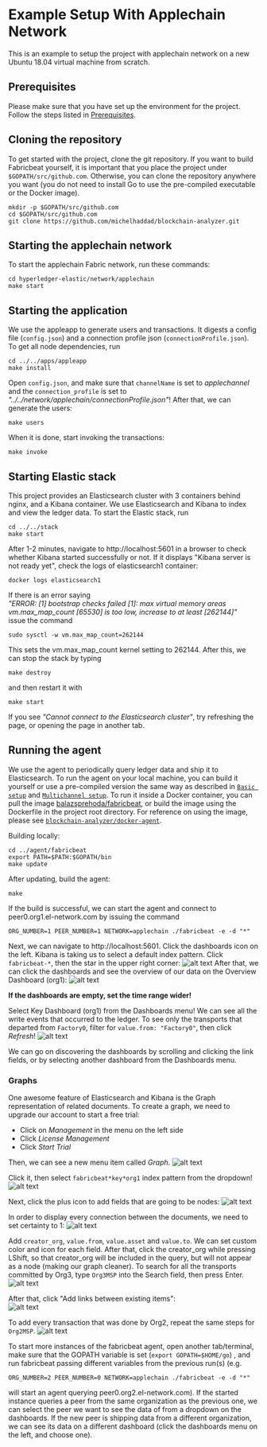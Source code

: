 # Example Setup With Applechain Network

This is an example to setup the project with applechain network on a new Ubuntu 18.04 virtual machine from scratch.

## Prerequisites

Please make sure that you have set up the environment for the project. Follow the steps listed in [Prerequisites](https://github.com/michelhaddad/blockchain-analyzer/blob/master/docs/Prerequisites.md).   

## Cloning the repository
To get started with the project, clone the git repository. If you want to build Fabricbeat yourself, it is important that you place the project under `$GOPATH/src/github.com`. Otherwise, you can clone the repository anywhere you want (you do not need to install Go to use the pre-compiled executable or the Docker image).
```
mkdir -p $GOPATH/src/github.com
cd $GOPATH/src/github.com
git clone https://github.com/michelhaddad/blockchain-analyzer.git
```

## Starting the applechain network
To start the applechain Fabric network, run these commands:
```
cd hyperledger-elastic/network/applechain
make start
```

## Starting the application
We use the appleapp to generate users and transactions. It digests a config file (`config.json`) and a connection profile json (`connectionProfile.json`). To get all node dependencies, run
```
cd ../../apps/appleapp
make install
```
Open `config.json`, and make sure that `channelName` is set to *applechannel* and the `connection_profile` is set to *"../../network/applechain/connectionProfile.json"*!
After that, we can generate the users:
```
make users
```
When it is done, start invoking the transactions:
```
make invoke
```

## Starting Elastic stack
This project provides an Elasticsearch cluster with 3 containers behind nginx, and a Kibana container. We use Elasticsearch and Kibana to index and view the ledger data. To start the Elastic stack, run
```
cd ../../stack
make start
```

After 1-2 minutes, navigate to http://localhost:5601 in a browser to check whether Kibana started successfully or not.
If it displays "Kibana server is not ready yet", check the logs of elasticsearch1 container:
```
docker logs elasticsearch1
```
If there is an error saying  
*"ERROR: [1] bootstrap checks failed
[1]: max virtual memory areas vm.max_map_count [65530] is too low, increase to at least [262144]"*  
issue the command  
```
sudo sysctl -w vm.max_map_count=262144
```
This sets the vm.max_map_count kernel setting to 262144.
After this, we can stop the stack by typing
```
make destroy
```
and then restart it with
```
make start
```

If you see *"Cannot connect to the Elasticsearch cluster"*, try refreshing the page, or opening the page in another tab.

## Running the agent
We use the agent to periodically query ledger data and ship it to Elasticsearch. To run the agent on your local machine, you can build it yourself or use a pre-compiled version the same way as described in [`Basic setup`](https://github.com/hyperledger-labs/blockchain-analyzer/blob/master/docs/Basic_setup.md) and [`Multichannel setup`](https://github.com/hyperledger-labs/blockchain-analyzer/blob/master/docs/Multichannel_setup.md). To run it inside a Docker container, you can pull the image [balazsprehoda/fabricbeat](https://hub.docker.com/r/balazsprehoda/fabricbeat), or build the image using the Dockerfile in the project root directory. For reference on using the image, please see [`blockchain-analyzer/docker-agent`](https://github.com/hyperledger-labs/blockchain-analyzer/tree/master/docker-agent).

Building locally:  
```
cd ../agent/fabricbeat
export PATH=$PATH:$GOPATH/bin
make update
```

After updating, build the agent:

```
make
```

If the build is successful, we can start the agent and connect to peer0.org1.el-network.com by issuing the command
```
ORG_NUMBER=1 PEER_NUMBER=1 NETWORK=applechain ./fabricbeat -e -d "*"
```

Next, we can navigate to http://localhost:5601. Click the dashboards icon on the left. Kibana is taking us to select a default index pattern. Click `fabricbeat-*`, then the star in the upper right corner:
![alt text](https://github.com/balazsprehoda/hyperledger-elastic/blob/master/docs/images/Index_pattern_selection_basic.png "Setting default index pattern")
After that, we can click the dashboards and see the overview of our data on the Overview Dashboard (org1):
![alt text](https://github.com/balazsprehoda/hyperledger-elastic/blob/master/docs/images/Overview_apple.png "Overview")

**If the dashboards are empty, set the time range wider!**

Select Key Dashboard (org1) from the Dashboards menu! We can see all the write events that occurred to the ledger. To see only the transports that departed from `Factory0`, filter for `value.from: "Factory0"`, then click *Refresh*!
![alt text](https://github.com/balazsprehoda/hyperledger-elastic/blob/master/docs/images/Key_filter_for_source.png "Filter for transports from Factory0")

We can go on discovering the dashboards by scrolling and clicking the link fields, or by selecting another dashboard from the Dashboards menu.

### Graphs

One awesome feature of Elasticsearch and Kibana is the Graph representation of related documents. To create a graph, we need to upgrade our account to start a free trial:
* Click on *Management* in the menu on the left side  
* Click *License Management*  
* Click *Start Trial*

Then, we can see a new menu item called *Graph*.
![alt text](https://github.com/balazsprehoda/hyperledger-elastic/blob/master/docs/images/Select_graph.png "Select Graph")

Click it, then select `fabricbeat*key*org1` index pattern from the dropdown!
![alt text](https://github.com/balazsprehoda/hyperledger-elastic/blob/master/docs/images/Empty_graph.png "Empty graph")

Next, click the plus icon to add fields that are going to be nodes:
![alt text](https://github.com/balazsprehoda/hyperledger-elastic/blob/master/docs/images/Empty_graph_with_index_pattern.png "Add nodes")

In order to display every connection between the documents, we need to set certainty to 1:
![alt text](https://github.com/balazsprehoda/hyperledger-elastic/blob/master/docs/images/Set_certainty.png "Set certainty")

Add `creator_org`, `value.from`, `value.asset` and `value.to`. We can set custom color and icon for each field. After that, click the creator_org while pressing LShift, so that creator_org will be included in the query, but will not appear as a node (making our graph cleaner).
To search for all the transports committed by Org3, type `Org3MSP` into the Search field, then press Enter.
![alt text](https://github.com/balazsprehoda/hyperledger-elastic/blob/master/docs/images/Graph_for_all_transports_by_org3.png "Graph showing all transports by Org3")

After that, click "Add links between existing items":  
![alt text](https://github.com/balazsprehoda/hyperledger-elastic/blob/master/docs/images/Add_links_between_existing_items.png "Add links between existing items")

To add every transaction that was done by Org2, repeat the same steps for `Org2MSP`.
![alt text](https://github.com/balazsprehoda/hyperledger-elastic/blob/master/docs/images/Graph_for_all_transports_by_org3_and_org2.png "Graph showing all transports by Org3 and Org2")

To start more instances of the fabricbeat agent, open another tab/terminal, make sure that the GOPATH variable is set (`export GOPATH=$HOME/go`) , and run fabricbeat passing different variables from the previous run(s) (e.g.
```
ORG_NUMBER=2 PEER_NUMBER=0 NETWORK=applechain ./fabricbeat -e -d "*"
```
will start an agent querying peer0.org2.el-network.com). If the started instance queries a peer from the same organization as the previous one, we can select the peer we want to see the data of from a dropdown on the dashboards. If the new peer is shipping data from a different organization, we can see its data on a different dashboard (click the dashboards menu on the left, and choose one).

